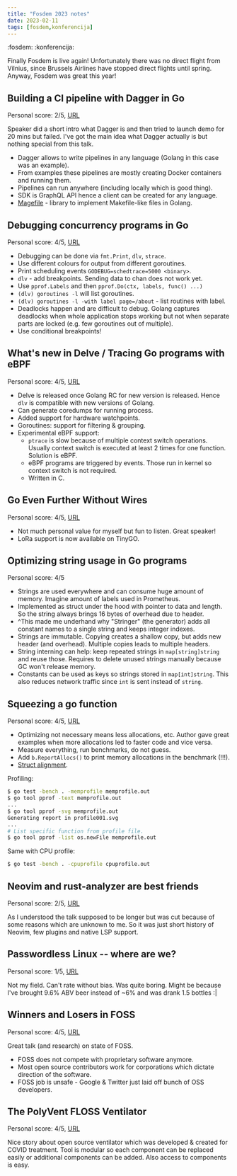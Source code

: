 ```yaml
---
title: "Fosdem 2023 notes"
date: 2023-02-11
tags: [fosdem,konferencija]
---
```


:fosdem: :konferencija:

Finally Fosdem is live again! Unfortunately there was no direct flight from
Vilnius, since Brussels Airlines have stopped direct flights until spring.
Anyway, Fosdem was great this year!

## Building a CI pipeline with Dagger in Go

Personal score: 2/5, [URL](https://fosdem.org/2023/schedule/event/gocidagger/)

Speaker did a short intro what Dagger is and then tried to launch demo for 20
mins but failed. I've got the main idea what Dagger actually is but nothing
special from this talk.

- Dagger allows to write pipelines in any language (Golang in this case was an
  example).
- From examples these pipelines are mostly creating Docker containers and
  running them.
- Pipelines can run anywhere (including locally which is good thing).
- SDK is GraphQL API hence a client can be created for any language.
- [Magefile](https://magefile.org/) - library to implement Makefile-like files in Golang.

## Debugging concurrency programs in Go

Personal score: 4/5, [URL](https://fosdem.org/2023/schedule/event/godebugconcurrency/)

- Debugging can be done via `fmt.Print`, `dlv`, `strace`.
- Use different colours for output from different goroutines.
- Print scheduling events `GODEBUG=schedtrace=5000 <binary>`.
- `dlv` - add breakpoints. Sending data to chan does not work yet.
- Use `pprof.Labels` and then `pprof.Do(ctx, labels, func() ...)`
- `(dlv) goroutines -l` will list goroutines.
- `(dlv) goroutines -l -with label page=/about` - list routines with label.
- Deadlocks happen and are difficult to debug. Golang captures deadlocks when
  whole application stops working but not when separate parts are locked (e.g.
  few goroutines out of multiple).
- Use conditional breakpoints!

## What's new in Delve / Tracing Go programs with eBPF

Personal score: 4/5, [URL](https://fosdem.org/2023/schedule/event/godelve/)

- Delve is released once Golang RC for new version is released. Hence `dlv` is
  compatible with new versions of Golang.
- Can generate coredumps for running process.
- Added support for hardware watchpoints.
- Goroutines: support for filtering & grouping.
- Experimental eBPF support:
    - `ptrace` is slow because of multiple context switch operations. Usually
      context switch is executed at least 2 times for one function. Solution is
      eBPF.
    - eBPF programs are triggered by events. Those run in kernel so context
      switch is not required.
    - Written in C.

## Go Even Further Without Wires

Personal score: 4/5, [URL](https://fosdem.org/2023/schedule/event/goevenfurtherwithoutwires/)

- Not much personal value for myself but fun to listen. Great speaker!
- LoRa support is now available on TinyGO.

## Optimizing string usage in Go programs

Personal score: 4/5

- Strings are used everywhere and can consume huge amount of memory. Imagine
  amount of labels used in Prometheus.
- Implemented as struct under the hood with pointer to data and length. So the
  string always brings 16 bytes of overhead due to header.
- ^This made me underhand why "Stringer" (the generator) adds all constant names
  to a single string and keeps integer indexes.
- Strings are immutable. Copying creates a shallow copy, but adds new header
  (and overhead). Multiple copies leads to multiple headers.
- String interning can help: keep repeated strings in `map[string]string` and
  reuse those. Requires to delete unused strings manually because GC won't
  release memory.
- Constants can be used as keys so strings stored in `map[int]string`. This also
  reduces network traffic since `int` is sent instead of `string`.

## Squeezing a go function

Personal score: 4/5, [URL](https://fosdem.org/2023/schedule/event/gosqueezingfunction/)

- Optimizing not necessary means less allocations, etc. Author gave great
  examples when more allocations led to faster code and vice versa.
- Measure everything, run benchmarks, do not guess.
- Add `b.ReportAllocs()` to print memory allocations in the benchmark (!!!).
- [Struct alignment](https://itnext.io/structure-size-optimization-in-golang-alignment-padding-more-effective-memory-layout-linters-fffdcba27c61).

Profiling:

```bash
$ go test -bench . -memprofile memprofile.out
$ go tool pprof -text memprofile.out
...
$ go tool pprof -svg memprofile.out
Generating report in profile001.svg
...
# List specific function from profile file.
$ go tool pprof -list os.newFile memprofile.out
```

Same with CPU profile:

```bash
$ go test -bench . -cpuprofile cpuprofile.out
```

## Neovim and rust-analyzer are best friends

Personal score: 2/5, [URL](https://fosdem.org/2023/schedule/event/rust_neovim_and_rust_analyzer_are_best_friends/)

As I understood the talk supposed to be longer but was cut because of some
reasons which are unknown to me. So it was just short history of Neovim, few
plugins and native LSP support.

## Passwordless Linux -- where are we?

Personal score: 1/5, [URL](https://fosdem.org/2023/schedule/event/passwordless/)

Not my field. Can't rate without bias. Was quite boring. Might be because I've
brought 9.6% ABV beer instead of ~6% and was drank 1.5 bottles :|

## Winners and Losers in FOSS

Personal score: 4/5, [URL](https://fosdem.org/2023/schedule/event/foss_winners_losers/)

Great talk (and research) on state of FOSS.

- FOSS does not compete with proprietary software anymore.
- Most open source contributors work for corporations which dictate direction of
  the software.
- FOSS job is unsafe - Google & Twitter just laid off bunch of OSS developers.

## The PolyVent FLOSS Ventilator

Personal score: 4/5, [URL](https://fosdem.org/2023/schedule/event/polyvent/)

Nice story about open source ventilator which was developed & created for COVID
treatment. Tool is modular so each component can be replaced easily or
additional components can be added. Also access to components is easy.
